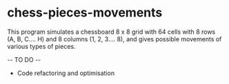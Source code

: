 # chess-pieces-movements
This program simulates a chessboard 8 x 8 grid with 64 cells with 8 rows (A, B, C…. H) and 8 columns (1, 2, 3…. 8), and gives possible movements of various types of pieces.

-- TO DO --
- Code refactoring and optimisation